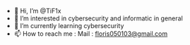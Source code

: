 - 👋 Hi, I’m @TiF1x
- 👀 I’m interested in cybersecurity and informatic in general
- 🌱 I’m currently learning cybersecurity
- 📫 How to reach me : Mail : floris050103@gmail.com

